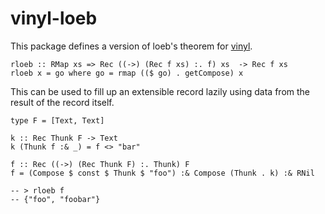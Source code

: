 # vinyl-loeb

This package defines a version of loeb's theorem for
[vinyl](https://hackage.haskell.org/package/vinyl).

```{.haskell}
rloeb :: RMap xs => Rec ((->) (Rec f xs) :. f) xs  -> Rec f xs
rloeb x = go where go = rmap (($ go) . getCompose) x
```

This can be used to fill up an extensible record lazily using
data from the result of the record itself.

```{.haskell}
type F = [Text, Text]

k :: Rec Thunk F -> Text
k (Thunk f :& _) = f <> "bar"

f :: Rec ((->) (Rec Thunk F) :. Thunk) F
f = (Compose $ const $ Thunk $ "foo") :& Compose (Thunk . k) :& RNil

-- > rloeb f
-- {"foo", "foobar"}
```
